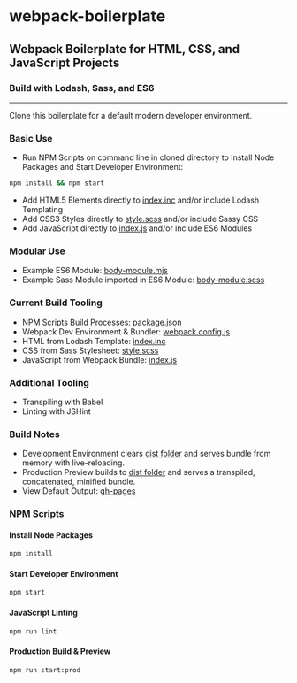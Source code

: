 # webpack-boilerplate
## Webpack Boilerplate for HTML, CSS, and JavaScript Projects
### Build with Lodash, Sass, and ES6
---

Clone this boilerplate for a default modern developer environment.

### Basic Use
* Run NPM Scripts on command line in cloned directory to Install Node Packages and Start Developer Environment:
```sh
npm install && npm start
```
* Add HTML5 Elements directly to [index.inc](https://github.com/benmcnulty/webpack-boilerplate/blob/master/src/html/index.inc) and/or include Lodash Templating
* Add CSS3 Styles directly to [style.scss](https://github.com/benmcnulty/webpack-boilerplate/blob/master/src/css/style.scss) and/or include Sassy CSS
* Add JavaScript directly to [index.js](https://github.com/benmcnulty/webpack-boilerplate/blob/master/src/js/index.js) and/or include ES6 Modules

### Modular Use
* Example ES6 Module: [body-module.mjs](https://github.com/benmcnulty/webpack-boilerplate/blob/master/src/js/body-module.mjs)
* Example Sass Module imported in ES6 Module: [body-module.scss](https://github.com/benmcnulty/webpack-boilerplate/blob/master/src/css/body-module.scss)

### Current Build Tooling
* NPM Scripts Build Processes: [package.json](https://github.com/benmcnulty/webpack-boilerplate/blob/master/package.json)
* Webpack Dev Environment & Bundler: [webpack.config.js](https://github.com/benmcnulty/webpack-boilerplate/blob/master/webpack.config.js)
* HTML from Lodash Template: [index.inc](https://github.com/benmcnulty/webpack-boilerplate/blob/master/src/html/index.inc)
* CSS from Sass Stylesheet: [style.scss](https://github.com/benmcnulty/webpack-boilerplate/blob/master/src/css/style.scss)
* JavaScript from Webpack Bundle: [index.js](https://github.com/benmcnulty/webpack-boilerplate/blob/master/src/js/index.js)

### Additional Tooling
* Transpiling with Babel
* Linting with JSHint

### Build Notes
* Development Environment clears [dist folder](https://github.com/benmcnulty/webpack-boilerplate/blob/master/dist/) and serves bundle from memory with live-reloading.
* Production Preview builds to [dist folder](https://github.com/benmcnulty/webpack-boilerplate/blob/master/dist/) and serves a transpiled, concatenated, minified bundle.
* View Default Output: [gh-pages](https://benmcnulty.github.io/webpack-boilerplate/)

### NPM Scripts
#### Install Node Packages
```sh
npm install
```

#### Start Developer Environment
```sh
npm start
```

#### JavaScript Linting
```sh
npm run lint
```

#### Production Build & Preview
```sh
npm run start:prod
```
